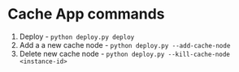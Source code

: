 # Cache App commands

1. Deploy - `python deploy.py deploy`
2. Add a a new cache node -  `python deploy.py --add-cache-node`
2. Delete new cache node -  `python deploy.py --kill-cache-node <instance-id>`